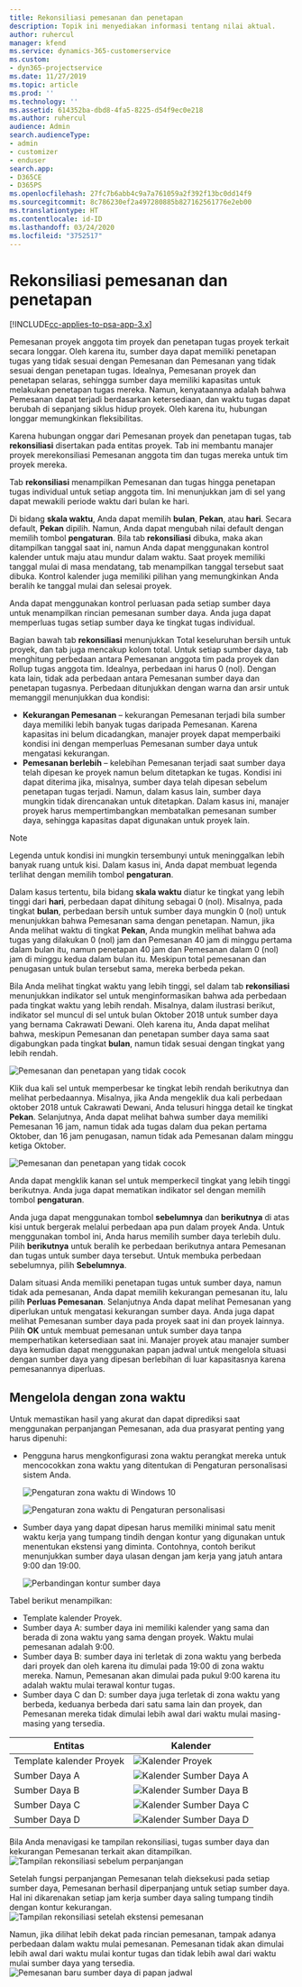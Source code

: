 ```yaml
---
title: Rekonsiliasi pemesanan dan penetapan
description: Topik ini menyediakan informasi tentang nilai aktual.
author: ruhercul
manager: kfend
ms.service: dynamics-365-customerservice
ms.custom:
- dyn365-projectservice
ms.date: 11/27/2019
ms.topic: article
ms.prod: ''
ms.technology: ''
ms.assetid: 614352ba-dbd8-4fa5-8225-d54f9ec0e218
ms.author: ruhercul
audience: Admin
search.audienceType:
- admin
- customizer
- enduser
search.app:
- D365CE
- D365PS
ms.openlocfilehash: 27fc7b6abb4c9a7a761059a2f392f13bc0dd14f9
ms.sourcegitcommit: 8c786230ef2a497280885b827162561776e2eb00
ms.translationtype: HT
ms.contentlocale: id-ID
ms.lasthandoff: 03/24/2020
ms.locfileid: "3752517"
---
```

# <a name="reconcile-bookings-and-assignments"></a>Rekonsiliasi pemesanan dan penetapan

[!INCLUDE[cc-applies-to-psa-app-3.x](../includes/cc-applies-to-psa-app-3x.md)]

Pemesanan proyek anggota tim proyek dan penetapan tugas proyek terkait secara longgar. Oleh karena itu, sumber daya dapat memiliki penetapan tugas yang tidak sesuai dengan Pemesanan dan Pemesanan yang tidak sesuai dengan penetapan tugas. Idealnya, Pemesanan proyek dan penetapan selaras, sehingga sumber daya memiliki kapasitas untuk melakukan penetapan tugas mereka. Namun, kenyataannya adalah bahwa Pemesanan dapat terjadi berdasarkan ketersediaan, dan waktu tugas dapat berubah di sepanjang siklus hidup proyek. Oleh karena itu, hubungan longgar memungkinkan fleksibilitas.

Karena hubungan onggar dari Pemesanan proyek dan penetapan tugas, tab **rekonsiliasi** disertakan pada entitas proyek. Tab ini membantu manajer proyek merekonsiliasi Pemesanan anggota tim dan tugas mereka untuk tim proyek mereka.

Tab **rekonsiliasi** menampilkan Pemesanan dan tugas hingga penetapan tugas individual untuk setiap anggota tim. Ini menunjukkan jam di sel yang dapat mewakili periode waktu dari bulan ke hari.

Di bidang **skala waktu**, Anda dapat memilih **bulan**, **Pekan**, atau **hari**. Secara default, **Pekan** dipilih. Namun, Anda dapat mengubah nilai default dengan memilih tombol **pengaturan**. Bila tab **rekonsiliasi** dibuka, maka akan ditampilkan tanggal saat ini, namun Anda dapat menggunakan kontrol kalender untuk maju atau mundur dalam waktu. Saat proyek memiliki tanggal mulai di masa mendatang, tab menampilkan tanggal tersebut saat dibuka. Kontrol kalender juga memiliki pilihan yang memungkinkan Anda beralih ke tanggal mulai dan selesai proyek.

Anda dapat menggunakan kontrol perluasan pada setiap sumber daya untuk menampilkan rincian pemesanan sumber daya. Anda juga dapat memperluas tugas setiap sumber daya ke tingkat tugas individual.

Bagian bawah tab **rekonsiliasi** menunjukkan Total keseluruhan bersih untuk proyek, dan tab juga mencakup kolom total. Untuk setiap sumber daya, tab menghitung perbedaan antara Pemesanan anggota tim pada proyek dan Rollup tugas anggota tim. Idealnya, perbedaan ini harus 0 (nol). Dengan kata lain, tidak ada perbedaan antara Pemesanan sumber daya dan penetapan tugasnya. Perbedaan ditunjukkan dengan warna dan arsir untuk memanggil menunjukkan dua kondisi:

- **Kekurangan Pemesanan** – kekurangan Pemesanan terjadi bila sumber daya memiliki lebih banyak tugas daripada Pemesanan. Karena kapasitas ini belum dicadangkan, manajer proyek dapat memperbaiki kondisi ini dengan memperluas Pemesanan sumber daya untuk mengatasi kekurangan.
- **Pemesanan berlebih** – kelebihan Pemesanan terjadi saat sumber daya telah dipesan ke proyek namun belum ditetapkan ke tugas. Kondisi ini dapat diterima jika, misalnya, sumber daya telah dipesan sebelum penetapan tugas terjadi. Namun, dalam kasus lain, sumber daya mungkin tidak direncanakan untuk ditetapkan. Dalam kasus ini, manajer proyek harus mempertimbangkan membatalkan pemesanan sumber daya, sehingga kapasitas dapat digunakan untuk proyek lain.

> [!NOTE]
> Legenda untuk kondisi ini mungkin tersembunyi untuk meninggalkan lebih banyak ruang untuk kisi. Dalam kasus ini, Anda dapat membuat legenda terlihat dengan memilih tombol **pengaturan**.

Dalam kasus tertentu, bila bidang **skala waktu** diatur ke tingkat yang lebih tinggi dari **hari**, perbedaan dapat dihitung sebagai 0 (nol). Misalnya, pada tingkat **bulan**, perbedaan bersih untuk sumber daya mungkin 0 (nol) untuk menunjukkan bahwa Pemesanan sama dengan penetapan. Namun, jika Anda melihat waktu di tingkat **Pekan**, Anda mungkin melihat bahwa ada tugas yang dilakukan 0 (nol) jam dan Pemesanan 40 jam di minggu pertama dalam bulan itu, namun penetapan 40 jam dan Pemesanan dalam 0 (nol) jam di minggu kedua dalam bulan itu. Meskipun total pemesanan dan penugasan untuk bulan tersebut sama, mereka berbeda pekan.

Bila Anda melihat tingkat waktu yang lebih tinggi, sel dalam tab **rekonsiliasi** menunjukkan indikator sel untuk menginformasikan bahwa ada perbedaan pada tingkat waktu yang lebih rendah. Misalnya, dalam ilustrasi berikut, indikator sel muncul di sel untuk bulan Oktober 2018 untuk sumber daya yang bernama Cakrawati Dewani. Oleh karena itu, Anda dapat melihat bahwa, meskipun Pemesanan dan penetapan sumber daya sama saat digabungkan pada tingkat **bulan**, namun tidak sesuai dengan tingkat yang lebih rendah.

![Pemesanan dan penetapan yang tidak cocok](media/reconcile-assignments-01.JPG)

Klik dua kali sel untuk memperbesar ke tingkat lebih rendah berikutnya dan melihat perbedaannya. Misalnya, jika Anda mengeklik dua kali perbedaan oktober 2018 untuk Cakrawati Dewani, Anda telusuri hingga detail ke tingkat **Pekan**. Selanjutnya, Anda dapat melihat bahwa sumber daya memiliki Pemesanan 16 jam, namun tidak ada tugas dalam dua pekan pertama Oktober, dan 16 jam penugasan, namun tidak ada Pemesanan dalam minggu ketiga Oktober.

![Pemesanan dan penetapan yang tidak cocok](media/reconcile-assignments-02.JPG)

Anda dapat mengklik kanan sel untuk memperkecil tingkat yang lebih tinggi berikutnya. Anda juga dapat mematikan indikator sel dengan memilih tombol **pengaturan**. 

Anda juga dapat menggunakan tombol **sebelumnya** dan **berikutnya** di atas kisi untuk bergerak melalui perbedaan apa pun dalam proyek Anda. Untuk menggunakan tombol ini, Anda harus memilih sumber daya terlebih dulu. Pilih **berikutnya** untuk beralih ke perbedaan berikutnya antara Pemesanan dan tugas untuk sumber daya tersebut. Untuk membuka perbedaan sebelumnya, pilih **Sebelumnya**.

Dalam situasi Anda memiliki penetapan tugas untuk sumber daya, namun tidak ada pemesanan, Anda dapat memilih kekurangan pemesanan itu, lalu pilih **Perluas Pemesanan**. Selanjutnya Anda dapat melihat Pemesanan yang diperlukan untuk mengatasi kekurangan sumber daya. Anda juga dapat melihat Pemesanan sumber daya pada proyek saat ini dan proyek lainnya. Pilih **OK** untuk membuat pemesanan untuk sumber daya tanpa memperhatikan ketersediaan saat ini. Manajer proyek atau manajer sumber daya kemudian dapat menggunakan papan jadwal untuk mengelola situasi dengan sumber daya yang dipesan berlebihan di luar kapasitasnya karena pemesanannya diperluas.

## <a name="managing-with-time-zones"></a>Mengelola dengan zona waktu
Untuk memastikan hasil yang akurat dan dapat diprediksi saat menggunakan perpanjangan Pemesanan, ada dua prasyarat penting yang harus dipenuhi:  

- Pengguna harus mengkonfigurasi zona waktu perangkat mereka untuk mencocokkan zona waktu yang ditentukan di Pengaturan personalisasi sistem Anda.
 
  ![Pengaturan zona waktu di Windows 10](media/reconcile-assignments-03.png)

  ![Pengaturan zona waktu di Pengaturan personalisasi](media/reconcile-assignments-04.png)
 
- Sumber daya yang dapat dipesan harus memiliki minimal satu menit waktu kerja yang tumpang tindih dengan kontur yang digunakan untuk menentukan ekstensi yang diminta. Contohnya, contoh berikut menunjukkan sumber daya ulasan dengan jam kerja yang jatuh antara 9:00 dan 19:00. 

  ![Perbandingan kontur sumber daya](media/reconcile-assignments-05.png)

Tabel berikut menampilkan:

- Template kalender Proyek.
- Sumber daya A: sumber daya ini memiliki kalender yang sama dan berada di zona waktu yang sama dengan proyek. Waktu mulai pemesanan adalah 9:00.
- Sumber daya B: sumber daya ini terletak di zona waktu yang berbeda dari proyek dan oleh karena itu dimulai pada 19:00 di zona waktu mereka. Namun, Pemesanan akan dimulai pada pukul 9:00 karena itu adalah waktu mulai terawal kontur tugas.
- Sumber daya C dan D: sumber daya juga terletak di zona waktu yang berbeda, keduanya berbeda dari satu sama lain dan proyek, dan Pemesanan mereka tidak dimulai lebih awal dari waktu mulai masing-masing yang tersedia.

|Entitas  |Kalender  |
|-|-|
|Template kalender Proyek   | ![Kalender Proyek](media/reconcile-assignments-06.png) |
|Sumber Daya A  | ![Kalender Sumber Daya A](media/reconcile-assignments-06.png) |
|Sumber Daya B  |  ![Kalender Sumber Daya B](media/reconcile-assignments-07.png) |
|Sumber Daya C  |  ![Kalender Sumber Daya C](media/reconcile-assignments-08.png) |
|Sumber Daya D  | ![Kalender Sumber Daya D](media/reconcile-assignments-09.png)  |
 
Bila Anda menavigasi ke tampilan rekonsiliasi, tugas sumber daya dan kekurangan Pemesanan terkait akan ditampilkan.
 ![Tampilan rekonsiliasi sebelum perpanjangan](media/reconcile-assignments-10.png)

Setelah fungsi perpanjangan Pemesanan telah dieksekusi pada setiap sumber daya, Pemesanan berhasil diperpanjang untuk setiap sumber daya. Hal ini dikarenakan setiap jam kerja sumber daya saling tumpang tindih dengan kontur kekurangan.
 ![Tampilan rekonsiliasi setelah ekstensi pemesanan](media/reconcile-assignments-11.png) 

Namun, jika dilihat lebih dekat pada rincian pemesanan, tampak adanya perbedaan dalam waktu mulai pemesanan. Pemesanan tidak akan dimulai lebih awal dari waktu mulai kontur tugas dan tidak lebih awal dari waktu mulai sumber daya yang tersedia.
 ![Pemesanan baru sumber daya di papan jadwal](media/reconcile-assignments-12.png)
